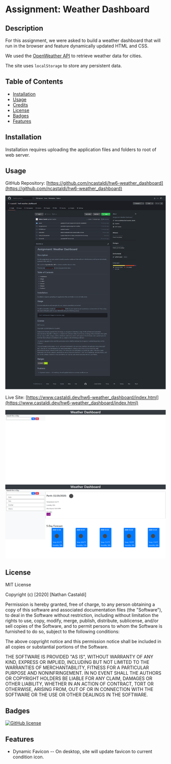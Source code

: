 # Assignment: Weather Dashboard
## Description 

For this assignment, we were asked to build a weather dashboard that will run in the browser and feature dynamically updated HTML and CSS.

We used the [OpenWeather API](https://openweathermap.org/api) to retrieve weather data for cities.

The site uses `localStorage` to store any persistent data.

## Table of Contents

* [Installation](#installation)
* [Usage](#usage)
* [Credits](#credits)
* [License](#license)
* [Badges](#badges)
* [Features](#features)

## Installation

Installation requires uploading the application files and folders to root of web server.
## Usage 

GitHub Repository: [https://github.com/ncastaldi/hw6-weather_dashboard](https://github.com/ncastaldi/hw6-weather_dashboard)

![Repo Screenshot](./assets/images/reposcreenshot.png)

Live Site: [https://www.castaldi.dev/hw6-weather_dashboard/index.html](https://www.castaldi.dev/hw6-weather_dashboard/index.html)

![Site Screenshot 1](./assets/images/sitescreenshot1.png)
![Site Screenshot 2](./assets/images/sitescreenshot2.png)

## License

MIT License

Copyright (c) [2020] [Nathan Castaldi]

Permission is hereby granted, free of charge, to any person obtaining a copy
of this software and associated documentation files (the "Software"), to deal
in the Software without restriction, including without limitation the rights
to use, copy, modify, merge, publish, distribute, sublicense, and/or sell
copies of the Software, and to permit persons to whom the Software is
furnished to do so, subject to the following conditions:

The above copyright notice and this permission notice shall be included in all
copies or substantial portions of the Software.

THE SOFTWARE IS PROVIDED "AS IS", WITHOUT WARRANTY OF ANY KIND, EXPRESS OR
IMPLIED, INCLUDING BUT NOT LIMITED TO THE WARRANTIES OF MERCHANTABILITY,
FITNESS FOR A PARTICULAR PURPOSE AND NONINFRINGEMENT. IN NO EVENT SHALL THE
AUTHORS OR COPYRIGHT HOLDERS BE LIABLE FOR ANY CLAIM, DAMAGES OR OTHER
LIABILITY, WHETHER IN AN ACTION OF CONTRACT, TORT OR OTHERWISE, ARISING FROM,
OUT OF OR IN CONNECTION WITH THE SOFTWARE OR THE USE OR OTHER DEALINGS IN THE
SOFTWARE.
## Badges

[![GitHub license](https://img.shields.io/github/license/ncastaldi/hw6-weather_dashboard?style=for-the-badge)](https://github.com/ncastaldi/hw6-weather_dashboard/blob/main/license.txt)

## Features

* Dynamic Favicon -- On desktop, site will update favicon to current condition icon.
